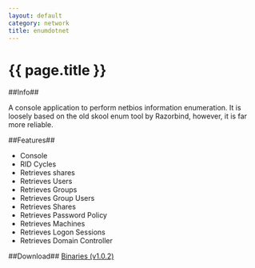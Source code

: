 ```yaml
---
layout: default
category: network
title: enumdotnet
---
```


# {{ page.title }} # 

##Info##

A console application to perform netbios information enumeration. It is loosely based on the old skool enum tool by Razorbind, however, it is far more reliable.

##Features##

- Console
- RID Cycles
- Retrieves shares
- Retrieves Users
- Retrieves Groups
- Retrieves Group Users
- Retrieves Shares
- Retrieves Password Policy
- Retrieves Machines
- Retrieves Logon Sessions
- Retrieves Domain Controller

##Download##
[Binaries (v1.0.2)](/downloads/enumdotnet.v.1.0.2.zip)